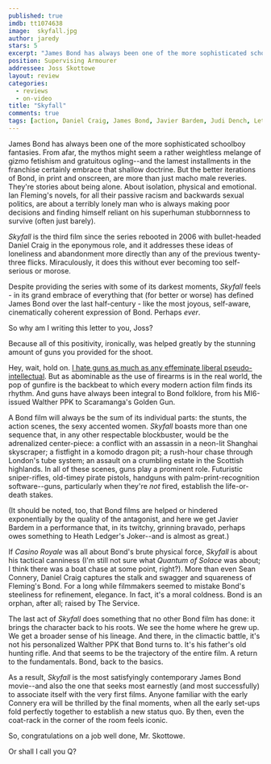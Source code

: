 ```yaml
---
published: true
imdb: tt1074638
image:  skyfall.jpg
author: jaredy 
stars: 5
excerpt: "James Bond has always been one of the more sophisticated schoolboy fantasies. From afar, the mythos might seem a rather weightless melange of gizmo fetishism and gratuitous ogling&mdash;and the lamest installments in the franchise certainly embrace that shallow doctrine. But the better iterations of Bond, in print and onscreen, are more than just macho male reveries. They&rsquo;re stories about being alone. About isolation, physical and emotional. Ian Fleming&rsquo;s novels, for all their passive racism and backwards sexual politics, are about a terribly lonely man who is always making poor decisions and finding himself reliant on his superhuman stubbornness to survive (often just barely)."
position: Supervising Armourer
addressee: Joss Skottowe
layout: review
categories: 
  - reviews
  - on-video
title: "Skyfall"
comments: true
tags: [action, Daniel Craig, James Bond, Javier Bardem, Judi Dench, Letters, Sam Mendes]
---
```

James Bond has always been one of the more sophisticated schoolboy fantasies. From afar, the mythos might seem a rather weightless melange of gizmo fetishism and gratuitous ogling--and the lamest installments in the franchise certainly embrace that shallow doctrine. But the better iterations of Bond, in print and onscreen, are more than just macho male reveries. They're stories about being alone. About isolation, physical and emotional. Ian Fleming's novels, for all their passive racism and backwards sexual politics, are about a terribly lonely man who is always making poor decisions and finding himself reliant on his superhuman stubbornness to survive (often just barely). 

_Skyfall_ is the third film since the series rebooted in 2006 with bullet-headed Daniel Craig in the eponymous role, and it addresses these ideas of loneliness and abandonment more directly than any of the previous twenty-three flicks. Miraculously, it does this without ever becoming too self-serious or morose. 

Despite providing the series with some of its darkest moments, _Skyfall_ feels - in its grand embrace of everything that (for better or worse) has defined James Bond over the last half-century - like the most joyous, self-aware, cinematically coherent expression of Bond. Perhaps _ever_.

So why am I writing this letter to you, Joss? 

Because all of this positivity, ironically, was helped greatly by the stunning amount of guns you provided for the shoot. 

Hey, wait, hold on. [I hate guns as much as any effeminate liberal pseudo-intellectual][1]. But as abominable as the use of firearms is in the real world, the pop of gunfire is the backbeat to which every modern action film finds its rhythm. And guns have always been integral to Bond folklore, from his MI6-issued Walther PPK to Scaramanga's Golden Gun.

   [1]: /content/2012/7/27/the-dark-knight-rises.html

A Bond film will always be the sum of its individual parts: the stunts, the action scenes, the sexy accented women. _Skyfall_ boasts more than one sequence that, in any other respectable blockbuster, would be the adrenalized center-piece: a conflict with an assassin in a neon-lit Shanghai skyscraper; a fistfight in a komodo dragon pit; a rush-hour chase through London's tube system; an assault on a crumbling estate in the Scottish highlands. In all of these scenes, guns play a prominent role. Futuristic sniper-rifles, old-timey pirate pistols, handguns with palm-print-recognition software--guns, particularly when they're _not_ fired, establish the life-or-death stakes.

(It should be noted, too, that Bond films are helped or hindered exponentially by the quality of the antagonist, and here we get Javier Bardem in a performance that, in its twitchy, grinning bravado, perhaps owes something to Heath Ledger's Joker--and is almost as great.)   

If _Casino Royale_ was all about Bond's brute physical force, _Skyfall_ is about his tactical canniness (I'm still not sure what _Quantum of Solace_ was about; I think there was a boat chase at some point, right?). More than even Sean Connery, Daniel Craig captures the stalk and swagger and squareness of Fleming's Bond. For a long while filmmakers seemed to mistake Bond's steeliness for refinement, elegance. In fact, it's a moral coldness. Bond is an orphan, after all; raised by The Service.  

The last act of _Skyfall_ does something that no other Bond film has done: it brings the character back to his roots. We see the home where he grew up. We get a broader sense of his lineage. And there, in the climactic battle, it's not his personalized Walther PPK that Bond turns to. It's his father's old hunting rifle. And that seems to be the trajectory of the entire film. A return to the fundamentals. Bond, back to the basics.  

As a result, _Skyfall_ is the most satisfyingly contemporary James Bond movie--and also the one that seeks most earnestly (and most successfully) to associate itself with the very first films. Anyone familiar with the early Connery era will be thrilled by the final moments, when all the early set-ups fold perfectly together to establish a new status quo. By then, even the coat-rack in the corner of the room feels iconic.

So, congratulations on a job well done, Mr. Skottowe. 

Or shall I call you Q?